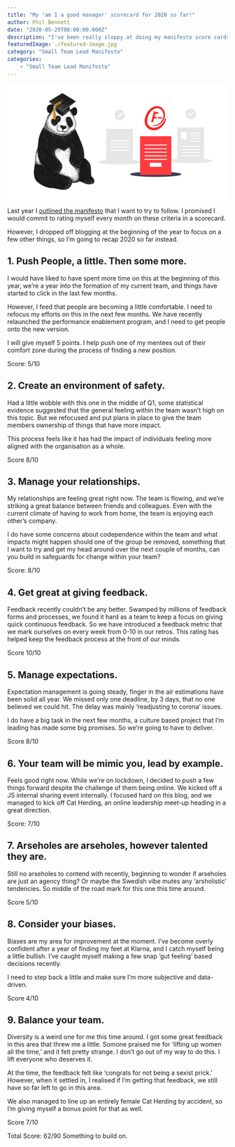 ```yaml
---
title: "My 'am I a good manager' scorecard for 2020 so far!"
author: Phil Bennett
date: "2020-05-29T08:00:00.000Z"
description: "I've been really sloppy at doing my manifesto score cards this year, so here is '2020 so far'."
featuredImage: ./featured-image.jpg
category: "Small Team Lead Manifesto"
categories: 
    - "Small Team Lead Manifesto" 
---
```

![Manifesto Score Card - So far 2020](./featured-image.jpg)

Last year I [outlined the manifesto](/software-is-easy-people-are-hard-a-small-team-lead-manifesto/) that I want to try to follow. I promised I would commit to rating myself every month on these criteria in a scorecard. 

However, I dropped off blogging at the beginning of the year to focus on a few other things, so I’m going to recap 2020 so far instead. 

## 1. Push People, a little. Then some more. 
I would have liked to have spent more time on this at the beginning of this year, we’re a year into the formation of my current team, and things have started to click in the last few months. 

However, I feed that people are becoming a little comfortable. I need to refocus my efforts on this in the next few months. We have recently relaunched the performance enablement program, and I need to get people onto the new version. 

I will give myself 5 points. I help push one of my mentees out of their comfort zone during the process of finding a new position. 

Score: 5/10

## 2. Create an environment of safety.
Had a little wobble with this one in the middle of Q1, some statistical evidence suggested that the general feeling within the team wasn’t high on this topic. But we refocused and put plans in place to give the team members ownership of things that have more impact. 

This process feels like it has had the impact of individuals feeling more aligned with the organisation as a whole. 

Score 8/10

## 3. Manage your relationships.
My relationships are feeling great right now. The team is flowing, and we’re striking a great balance between friends and colleagues. Even with the current climate of having to work from home, the team is enjoying each other’s company. 

I do have some concerns about codependence within the team and what impacts might happen should one of the group be removed, something that I want to try and get my head around over the next couple of months, can you build in safeguards for change within your team?

Score: 8/10

## 4. Get great at giving feedback.
Feedback recently couldn’t be any better. Swamped by millions of feedback forms and processes, we found it hard as a team to keep a focus on giving quick continuous feedback. So we have introduced a feedback metric that we mark ourselves on every week from 0-10 in our retros. This rating has helped keep the feedback process at the front of our minds. 

Score 10/10

## 5. Manage expectations.
Expectation management is going steady, finger in the air estimations have been solid all year. We missed only one deadline, by 3 days, that no one believed we could hit. The delay was mainly ‘readjusting to corona’ issues. 

I do have a big task in the next few months, a culture based project that I’m leading has made some big promises. So we’re going to have to deliver.  

Score 8/10

## 6. Your team will be mimic you, lead by example.
Feels good right now. While we’re on lockdown, I decided to push a few things forward despite the challenge of them being online. We kicked off a JS internal sharing event internally. I focused hard on this blog, and we managed to kick off Cat Herding, an online leadership meet-up heading in a great direction. 

Score: 7/10

## 7. Arseholes are arseholes, however talented they are.
Still no arseholes to contend with recently, beginning to wonder if arseholes are just an agency thing? Or maybe the Swedish vibe mutes any ‘arsholistic’ tendencies. So middle of the road mark for this one this time around. 

Score 5/10

## 8. Consider your biases.
Biases are my area for improvement at the moment. I’ve become overly confident after a year of finding my feet at Klarna, and I catch myself being a little bullish. I’ve caught myself making a few snap ‘gut feeling’ based decisions recently. 

I need to step back a little and make sure I’m more subjective and data-driven. 

Score 4/10

## 9. Balance your team.
Diversity is a weird one for me this time around. I got some great feedback in this area that threw me a little. Somone praised me for ‘lifting up women all the time,’ and it felt pretty strange. I don’t go out of my way to do this. I lift everyone who deserves it. 

At the time, the feedback felt like ‘congrats for not being a sexist prick.’ However, when it settled in, I realised if I’m getting that feedback, we still have so far left to go in this area.

We also managed to line up an entirely female Cat Herding by accident, so I’m giving myself a bonus point for that as well. 

Score 7/10

Total Score: 62/90 Something to build on.